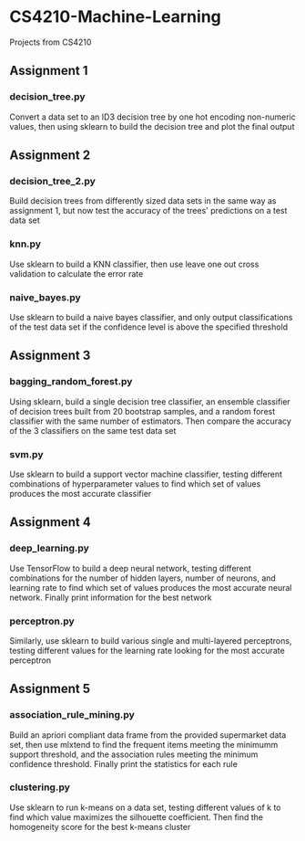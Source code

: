 # CS4210-Machine-Learning
Projects from CS4210

## Assignment 1
### decision_tree.py
Convert a data set to an ID3 decision tree by one hot encoding non-numeric values,
then using sklearn to build the decision tree and plot the final output

## Assignment 2
### decision_tree_2.py
Build decision trees from differently sized data sets in the same way as assignment 1,
but now test the accuracy of the trees' predictions on a test data set

### knn.py
Use sklearn to build a KNN classifier, then use leave one out cross validation to
calculate the error rate

### naive_bayes.py
Use sklearn to build a naive bayes classifier, and only output classifications of the
test data set if the confidence level is above the specified threshold

## Assignment 3
### bagging_random_forest.py
Using sklearn, build a single decision tree classifier, an ensemble classifier of decision
trees built from 20 bootstrap samples, and a random forest classifier with the same number
of estimators. Then compare the accuracy of the 3 classifiers on the same test data set

### svm.py
Use sklearn to build a support vector machine classifier, testing different combinations
of hyperparameter values to find which set of values produces the most accurate classifier

## Assignment 4
### deep_learning.py
Use TensorFlow to build a deep neural network, testing different combinations for the
number of hidden layers, number of neurons, and learning rate to find which set of values
produces the most accurate neural network. Finally print information for the best network

### perceptron.py
Similarly, use sklearn to build various single and multi-layered perceptrons, testing
different values for the learning rate looking for the most accurate perceptron

## Assignment 5
### association_rule_mining.py
Build an apriori compliant data frame from the provided supermarket data set, then use
mlxtend to find the frequent items meeting the minimumm support threshold, and the
association rules meeting the minimum confidence threshold. Finally print the
statistics for each rule

### clustering.py
Use sklearn to run k-means on a data set, testing different values of k to find which
value maximizes the silhouette coefficient. Then find the homogeneity score for the best
k-means cluster
